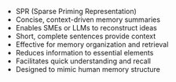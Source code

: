 - SPR (Sparse Priming Representation)
- Concise, context-driven memory summaries
- Enables SMEs or LLMs to reconstruct ideas
- Short, complete sentences provide context
- Effective for memory organization and retrieval
- Reduces information to essential elements
- Facilitates quick understanding and recall
- Designed to mimic human memory structure
